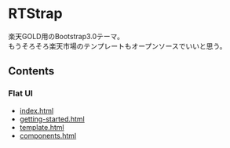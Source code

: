 # RTStrap

楽天GOLD用のBootstrap3.0テーマ。  
もうそろそろ楽天市場のテンプレートもオープンソースでいいと思う。

## Contents

### Flat UI
- [index.html](https://github.com/fainder/RTStrap/blob/master/index.html)
- [getting-started.html](https://github.com/fainder/RTStrap/blob/master/getting-started.html)
- [template.html](https://github.com/fainder/RTStrap/blob/master/template.html)
- [components.html](https://github.com/fainder/RTStrap/blob/master/components.html)
